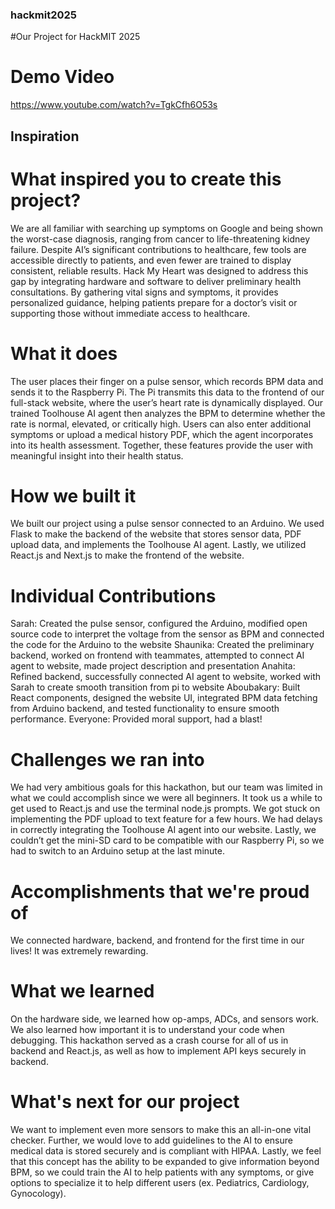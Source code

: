### hackmit2025
#Our Project for HackMIT 2025
# Demo Video 
https://www.youtube.com/watch?v=TgkCfh6O53s 
## Inspiration
# What inspired you to create this project?
We are all familiar with searching up symptoms on Google and being shown the worst-case diagnosis, ranging from cancer to life-threatening kidney failure. Despite AI’s significant contributions to healthcare, few tools are accessible directly to patients, and even fewer are trained to display consistent, reliable results. Hack My Heart was designed to address this gap by integrating hardware and software to deliver preliminary health consultations. By gathering vital signs and symptoms, it provides personalized guidance, helping patients prepare for a doctor’s visit or supporting those without immediate access to healthcare.
# What it does
The user places their finger on a pulse sensor, which records BPM data and sends it to the Raspberry Pi. The Pi transmits this data to the frontend of our full-stack website, where the user’s heart rate is dynamically displayed. Our trained Toolhouse AI agent then analyzes the BPM to determine whether the rate is normal, elevated, or critically high. Users can also enter additional symptoms or upload a medical history PDF, which the agent incorporates into its health assessment. Together, these features provide the user with meaningful insight into their health status.
# How we built it
We built our project using a pulse sensor connected to an Arduino. We used Flask to make the backend of the website that stores sensor data, PDF upload data, and implements the Toolhouse AI agent. Lastly, we utilized React.js and Next.js to make the frontend of the website. 
# Individual Contributions
Sarah: Created the pulse sensor, configured the Arduino, modified open source code to interpret the voltage from the sensor as BPM and connected the code for the Arduino to the website
Shaunika: Created the preliminary backend, worked on frontend with teammates, attempted to connect AI agent to website, made project description and presentation
Anahita: Refined backend, successfully connected AI agent to website, worked with Sarah to create smooth transition from pi to website
Aboubakary: Built React components, designed the website UI, integrated BPM data fetching from Arduino backend, and tested functionality to ensure smooth performance.
Everyone: Provided moral support, had a blast!
# Challenges we ran into
We had very ambitious goals for this hackathon, but our team was limited in what we could accomplish since we were all beginners. 
It took us a while to get used to React.js and use the terminal node.js prompts. 
We got stuck on implementing the PDF upload to text feature for a few hours.
We had delays in correctly integrating the Toolhouse AI agent into our website. 
Lastly, we couldn’t get the mini-SD card to be compatible with our Raspberry Pi, so we had to switch to an Arduino setup at the last minute.
# Accomplishments that we're proud of
We connected hardware, backend, and frontend for the first time in our lives! It was extremely rewarding. 
# What we learned
On the hardware side, we learned how op-amps, ADCs, and sensors work. We also learned how important it is to understand your code when debugging. This hackathon served as a crash course for all of us in backend and React.js, as well as how to implement API keys securely in backend.
# What's next for our project
We want to implement even more sensors to make this an all-in-one vital checker. Further, we would love to add guidelines to the AI to ensure medical data is stored securely and is compliant with HIPAA. Lastly, we feel that this concept has the ability to be expanded to give information beyond BPM, so we could train the AI to help patients with any symptoms, or give options to specialize it to help different users (ex. Pediatrics, Cardiology, Gynocology). 
